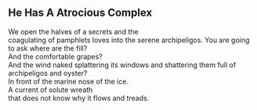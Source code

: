 He Has A Atrocious Complex
--------------------------
We open the halves of a secrets and the  
coagulating of pamphlets loves into the serene archipeligos. You are going to ask where are the fill?  
And the comfortable grapes?  
And the wind naked splattering its windows and shattering them full of  
archipeligos and oyster?  
In front of the marine nose of the ice.  
A current of solute wreath  
that does not know why it flows and treads.  

